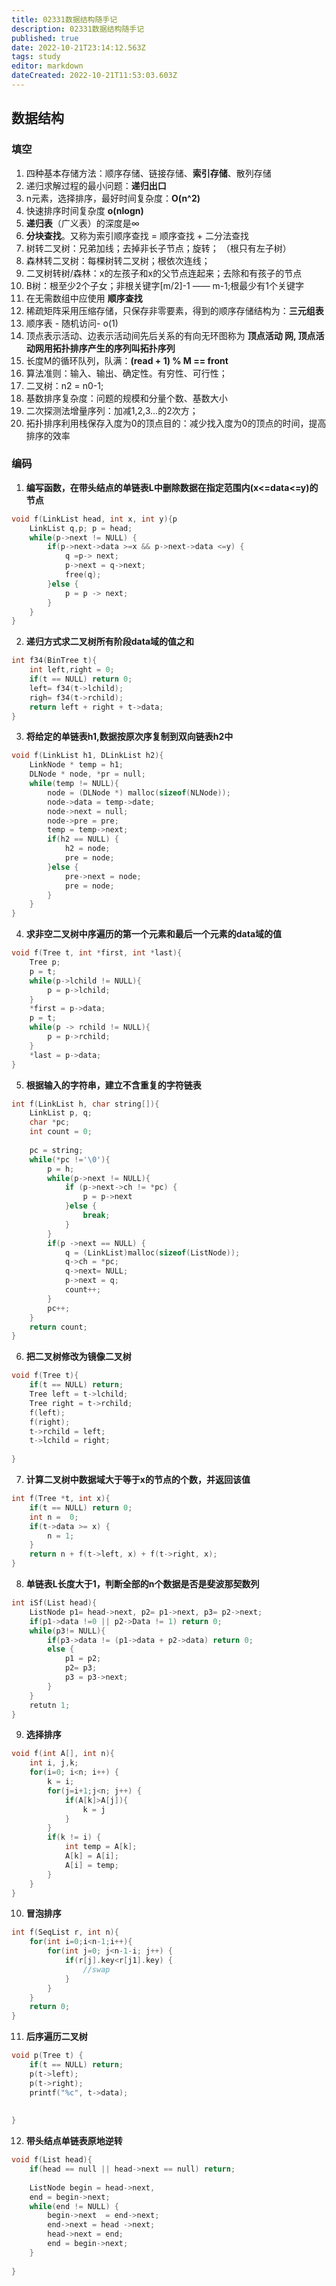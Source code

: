 ```yaml
---
title: 02331数据结构随手记
description: 02331数据结构随手记
published: true
date: 2022-10-21T23:14:12.563Z
tags: study
editor: markdown
dateCreated: 2022-10-21T11:53:03.603Z
---
```


## 数据结构

### 填空

1. 四种基本存储方法：顺序存储、链接存储、**索引存储**、散列存储
2. 递归求解过程的最小问题：**递归出口**
3. n元素，选择排序，最好时间复杂度：**O(n^2)**
4. 快速排序时间复杂度 **o(nlogn)**
5. **递归表**（广义表）的深度是∞
6. **分块查找**。又称为索引顺序查找 =  顺序查找 + 二分法查找
7. 树转二叉树：兄弟加线；去掉非长子节点；旋转； （根只有左子树）
8. 森林转二叉树：每棵树转二叉树；根依次连线；
9. 二叉树转树/森林：x的左孩子和x的父节点连起来；去除和有孩子的节点
10. B树：根至少2个子女；非根关键字[m/2]-1 —— m-1;根最少有1个关键字
11. 在无需数组中应使用 **顺序查找**
12. 稀疏矩阵采用压缩存储，只保存非零要素，得到的顺序存储结构为：**三元组表**
13. 顺序表 - 随机访问- o(1)
14. 顶点表示活动、边表示活动间先后关系的有向无环图称为 **顶点活动 **网, 顶点活动网用拓扑排序产生的序列叫**拓扑序列**
15. 长度M的循环队列，队满：**(read + 1) % M == front**
16. 算法准则：输入、输出、确定性。有穷性、可行性；
17. 二叉树：n2 = n0-1;
18. 基数排序复杂度：问题的规模和分量个数、基数大小
19. 二次探测法增量序列：加减1,2,3...的2次方；
20. 拓扑排序利用栈保存入度为0的顶点目的：减少找入度为0的顶点的时间，提高排序的效率

### 编码

1. **编写函数，在带头结点的单链表L中删除数据在指定范围内(x<=data<=y)的节点**

```c
void f(LinkList head, int x, int y){p
    LinkList q,p; p = head;
    while(p->next != NULL) {
        if(p->next->data >=x && p->next->data <=y) {
            q =p-> next;
            p->next = q->next;
            free(q);
        }else {
            p = p -> next;
        }
    }
}
```

2. **递归方式求二叉树所有阶段data域的值之和**

```c
int f34(BinTree t){
    int left,right = 0;
    if(t == NULL) return 0;
    left= f34(t->lchild);
    righ= f34(t->rchild);   
    return left + right + t->data; 
}
```

3. **将给定的单链表h1,数据按原次序复制到双向链表h2中**

```c
void f(LinkList h1, DLinkList h2){
    LinkNode * temp = h1;
    DLNode * node, *pr = null;
    while(temp != NULL){
        node = (DLNode *) malloc(sizeof(NLNode));
        node->data = temp->date;
        node->next = null;
        node->pre = pre;
        temp = temp->next;
        if(h2 == NULL) {
            h2 = node;
            pre = node;
        }else {
            pre->next = node;
            pre = node;
        }
    }
}
```

4. **求非空二叉树中序遍历的第一个元素和最后一个元素的data域的值**

```C
void f(Tree t, int *first, int *last){
    Tree p;
    p = t;
    while(p->lchild != NULL){
        p = p->lchild;
    }
    *first = p->data;
    p = t;
    while(p -> rchild != NULL){
        p = p->rchild;
    }
    *last = p->data;
}
```

5. **根据输入的字符串，建立不含重复的字符链表**

```c
int f(LinkList h, char string[]){
    LinkList p, q;
    char *pc;
    int count = 0;
    
    pc = string;
    while(*pc !='\0'){
        p = h;
        while(p->next != NULL){
            if (p->next->ch != *pc) {
                p = p->next
            }else {
                break;
            }
        }
        if(p ->next == NULL) {
            q = (LinkList)malloc(sizeof(ListNode));
            q->ch = *pc;
            q->next= NULL;
            p->next = q;
            count++;
        }
        pc++;
    }
    return count;
}
```

6. **把二叉树修改为镜像二叉树**

```c
void f(Tree t){
    if(t == NULL) return;
    Tree left = t->lchild;
    Tree right = t->rchild;
    f(left);
    f(right);
    t->rchild = left;
    t->lchild = right;
         
}
```

7. **计算二叉树中数据域大于等于x的节点的个数，并返回该值**

```c
int f(Tree *t, int x){
    if(t == NULL) return 0;
    int n =  0;
    if(t->data >= x) {
        n = 1;
    }
    return n + f(t->left, x) + f(t->right, x);
}
```

8. **单链表L长度大于1，判断全部的n个数据是否是斐波那契数列**

```c
int iSf(List head){
    ListNode p1= head->next, p2= p1->next, p3= p2->next;
    if(p1->data !=0 || p2->Data != 1) return 0;
    while(p3!= NULL){
        if(p3->data != (p1->data + p2->data) return 0;
        else {
            p1 = p2;
            p2= p3;
            p3 = p3->next;
        }
    }
    retutn 1;
}
```

9. **选择排序**

```c
void f(int A[], int n){
    int i, j,k;
    for(i=0; i<n; i++) {
        k = i;
        for(j=i+1;j<n; j++) {
            if(A[k]>A[j]){
                k = j
            }
        }
        if(k != i) {
            int temp = A[k];
            A[k] = A[i];
            A[i] = temp;
        }
    }
}
```

10. **冒泡排序**

```c
int f(SeqList r, int n){
    for(int i=0;i<n-1;i++){
        for(int j=0; j<n-1-i; j++) {
            if(r[j].key<r[j1].key) {
                //swap
            }
        }
    }
    return 0;
}
```

11. **后序遍历二叉树**

```c
void p(Tree t) {
    if(t == NULL) return;
    p(t->left);
    p(t->right);
    printf("%c", t->data);
    
    
}
```

12. **带头结点单链表原地逆转**

```C
void f(List head){
    if(head == null || head->next == null) return;
    
    ListNode begin = head->next, 
    end = begin->next;
    while(end != NULL) {
        begin->next  = end->next;
        end->next = head ->next;
        head->next = end;
        end = begin->next;
    }
    
}
```

